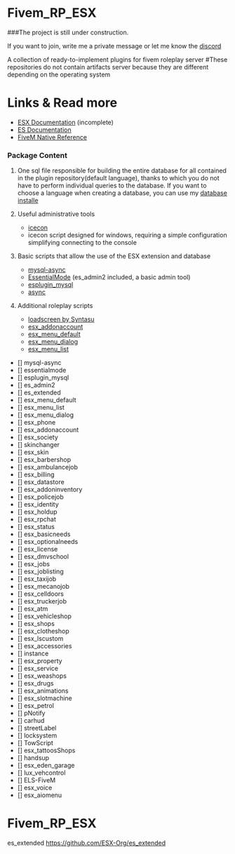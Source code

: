 # Fivem_RP_ESX

###The project is still under construction.

If you want to join, write me a private message or let me know the [discord](https://discord.gg/TRWXRDw)

A collection of ready-to-implement plugins for fivem roleplay server
#These repositories do not contain artifacts server because they are different depending on the operating system

# Links & Read more
- [ESX Documentation](https://esx-org.github.io/) (incomplete)
- [ES Documentation](https://docs.essentialmode.com/)
- [FiveM Native Reference](https://runtime.fivem.net/doc/reference.html)

### Package Content
1. One sql file responsible for building the entire database for all contained in the plugin repository(default language), thanks to which you do not have to perform individual queries to the database. If you want to choose a language when creating a database, you can use my [database installe](https://zelkowski.pl/fivem/)
2. Useful administrative tools
     - [icecon](https://github.com/icedream/icecon/releases)
     - icecon script designed for windows, requiring a simple configuration simplifying connecting to the console
3. Basic scripts that allow the use of the ESX extension and database
     - [mysql-async](https://github.com/brouznouf/fivem-mysql-async/releases/latest)
     - [EssentialMode](https://essentialmode.com/) (es_admin2 included, a basic admin tool)
     - [esplugin_mysql](https://forum.fivem.net/t/release-essentialmode-base/3665/1181)
     - [async](https://github.com/ESX-Org/async/releases/latest)
	 
4. Additional roleplay scripts
     - [loadscreen by Syntasu](https://github.com/Syntasu/synn-loadscreen)
	 - [esx_addonaccount](https://github.com/ESX-Org/esx_addonaccount)
	 - [esx_menu_default](https://github.com/ESX-Org/esx_menu_default)
	 - [esx_menu_dialog](https://github.com/ESX-Org/esx_menu_dialog)
	 - [esx_menu_list](https://github.com/ESX-Org/esx_menu_list)
- [] mysql-async
- [] essentialmode
- [] esplugin_mysql
- [] es_admin2
- [] es_extended
- [] esx_menu_default
- [] esx_menu_list
- [] esx_menu_dialog
- [] esx_phone
- [] esx_addonaccount
- [] esx_society
- [] skinchanger
- [] esx_skin
- [] esx_barbershop
- [] esx_ambulancejob
- [] esx_billing
- [] esx_datastore
- [] esx_addoninventory
- [] esx_policejob
- [] esx_identity
- [] esx_holdup
- [] esx_rpchat
- [] esx_status
- [] esx_basicneeds
- [] esx_optionalneeds
- [] esx_license
- [] esx_dmvschool
- [] esx_jobs
- [] esx_joblisting
- [] esx_taxijob
- [] esx_mecanojob
- [] esx_celldoors
- [] esx_truckerjob
- [] esx_atm
- [] esx_vehicleshop
- [] esx_shops
- [] esx_clotheshop
- [] esx_lscustom
- [] esx_accessories
- [] instance
- [] esx_property
- [] esx_service
- [] esx_weashops
- [] esx_drugs
- [] esx_animations
- [] esx_slotmachine
- [] esx_petrol
- [] pNotify
- [] carhud
- [] streetLabel
- [] locksystem
- [] TowScript
- [] esx_tattoosShops
- [] handsup
- [] esx_eden_garage
- [] lux_vehcontrol
- [] ELS-FiveM
- [] esx_voice
- [] esx_aiomenu
	 
	 





# Fivem_RP_ESX
es_extended
https://github.com/ESX-Org/es_extended
